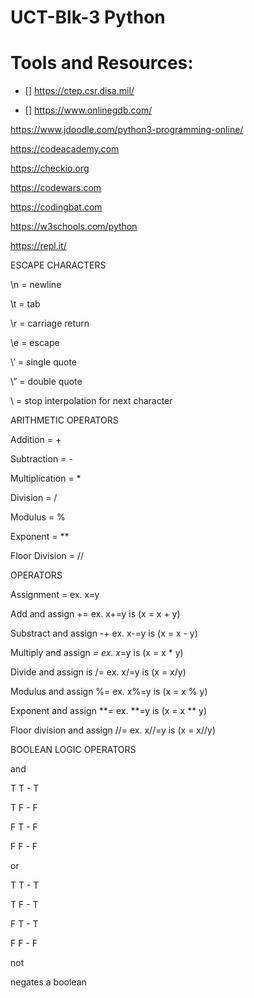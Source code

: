 # UCT-Blk-3 Python

# Tools and Resources: 

- [] https://ctep.csr.disa.mil/

- [] https://www.onlinegdb.com/

https://www.jdoodle.com/python3-programming-online/

https://codeacademy.com

https://checkio.org

https://codewars.com

https://codingbat.com

https://w3schools.com/python

https://repl.it/



ESCAPE CHARACTERS

\n = newline

\t = tab

\r = carriage return

\e = escape

\’ = single quote


\” = double quote

\ = stop interpolation for next character


ARITHMETIC OPERATORS

Addition = +

Subtraction = -

Multiplication = *

Division = /

Modulus = %

Exponent = **

Floor Division = //


OPERATORS

Assignment = ex. x=y

Add and assign += ex. x+=y is (x = x + y)

Substract and assign -+ ex. x-=y is (x = x - y)

Multiply and assign *= ex. x*=y is (x = x * y)

Divide and assign is /= ex. x/=y is (x = x/y)

Modulus and assign %= ex. x%=y is (x = x % y)

Exponent and assign **= ex. **=y is (x = x ** y)

Floor division and assign //= ex. x//=y is (x = x//y)


BOOLEAN LOGIC OPERATORS

and 

T T - T

T F - F

F T - F

F F - F

or

T T - T

T F - T

F T - T

F F - F

not

negates a boolean
